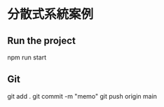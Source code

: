 # 分散式系統案例
## Run the project
npm run start

## Git
git add .
git commit -m "memo"
git push origin main

